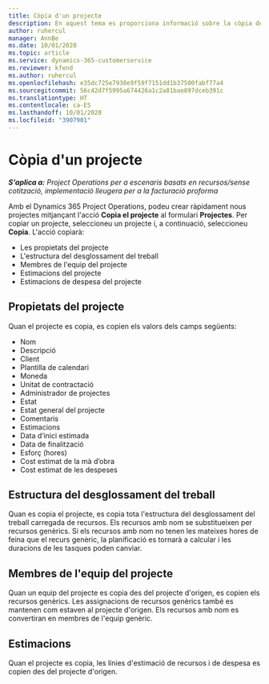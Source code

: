 ```yaml
---
title: Còpia d'un projecte
description: En aquest tema es proporciona informació sobre la còpia de projectes al Dynamics 365 Project Operations.
author: ruhercul
manager: AnnBe
ms.date: 10/01/2020
ms.topic: article
ms.service: dynamics-365-customerservice
ms.reviewer: kfend
ms.author: ruhercul
ms.openlocfilehash: e35dc725e7938e9f59f7151dd1b37500fabf77a4
ms.sourcegitcommit: 56c42d7f5995a674426a1c2a81bae897dceb391c
ms.translationtype: HT
ms.contentlocale: ca-ES
ms.lasthandoff: 10/01/2020
ms.locfileid: "3907901"
---
```

# <a name="copy-a-project"></a>Còpia d'un projecte

_**S'aplica a:** Project Operations per a escenaris basats en recursos/sense cotització, implementació lleugera per a la facturació proforma_

Amb el Dynamics 365 Project Operations, podeu crear ràpidament nous projectes mitjançant l'acció **Copia el projecte** al formulari **Projectes**. Per copiar un projecte, seleccioneu un projecte i, a continuació, seleccioneu **Copia**. L'acció copiarà:

- Les propietats del projecte
- L'estructura del desglossament del treball
- Membres de l'equip del projecte
- Estimacions del projecte
- Estimacions de despesa del projecte

## <a name="project-properties"></a>Propietats del projecte

Quan el projecte es copia, es copien els valors dels camps següents:

- Nom
- Descripció
- Client
- Plantilla de calendari
- Moneda
- Unitat de contractació
- Administrador de projectes
- Estat
- Estat general del projecte
- Comentaris
- Estimacions
- Data d’inici estimada
- Data de finalització
- Esforç (hores)
- Cost estimat de la mà d’obra
- Cost estimat de les despeses

## <a name="work-breakdown-structure"></a>Estructura del desglossament del treball

Quan es copia el projecte, es copia tota l'estructura del desglossament del treball carregada de recursos. Els recursos amb nom se substitueixen per recursos genèrics. Si els recursos amb nom no tenen les mateixes hores de feina que el recurs genèric, la planificació es tornarà a calcular i les duracions de les tasques poden canviar.

## <a name="project-team-members"></a>Membres de l'equip del projecte

Quan un equip del projecte es copia des del projecte d'origen, es copien els recursos genèrics. Les assignacions de recursos genèrics també es mantenen com estaven al projecte d'origen. Els recursos amb nom es convertiran en membres de l'equip genèric.

## <a name="estimates"></a>Estimacions

Quan el projecte es copia, les línies d'estimació de recursos i de despesa es copien des del projecte d'origen.